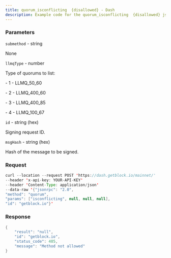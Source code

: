 ```yaml
---
title: quorum_isconflicting  {disallowed} - Dash
description: Example code for the quorum_isconflicting  {disallowed} json-rpc method. Сomplete guide on how to use quorum_isconflicting  {disallowed} json-rpc in GetBlock.io Web3 documentation.
---
```


### Parameters


`submethod` - string

None

`llmqType` - number

Type of quorums to list:

\- 1 - LLMQ_50_60

\- 2 - LLMQ_400_60

\- 3 - LLMQ_400_85

\- 4 - LLMQ_100_67

`id` - string (hex)

Signing request ID.

`msgHash` - string (hex)

Hash of the message to be signed.

### Request

``` java
curl --location --request POST 'https://dash.getblock.io/mainnet/' 
--header 'x-api-key: YOUR-API-KEY' 
--header 'Content-Type: application/json' 
--data-raw '{"jsonrpc": "2.0",
"method": "quorum",
"params": ["isconflicting", null, null, null],
"id": "getblock.io"}'
```

###  Response

``` java
{
    "result": "null",
    "id": "getblock.io",
    "status_code": 405,
    "message": "Method not allowed"
}
```

